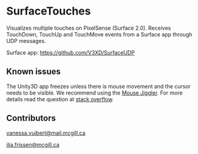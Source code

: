 # SurfaceTouches
Visualizes multiple touches on PixelSense (Surface 2.0).
Receives TouchDown, TouchUp and TouchMove events from a Surface app through UDP messages.

Surface app: https://github.com/V3XD/SurfaceUDP

## Known issues
The Unity3D app freezes unless there is mouse movement and the cursor needs to be visible.
We recommend using the [Mouse Jiggler](https://mousejiggler.codeplex.com/).
For more details read the question at [stack overflow](http://stackoverflow.com/questions/33835173/unity3d-build-freezes-unless-mouse-is-moved).

## Contributors
vanessa.vuibert@mail.mcgill.ca

ilja.frissen@mcgill.ca